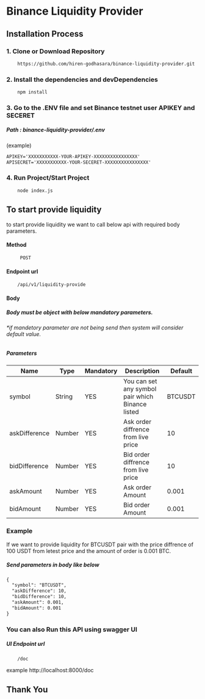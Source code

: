 # Binance Liquidity Provider

## Installation Process

### 1. Clone or Download Repository
```html
    https://github.com/hiren-godhasara/binance-liquidity-provider.git
```
### 2. Install the dependencies and devDependencies
```html
    npm install
```
### 3. Go to the  .ENV file and set Binance testnet user APIKEY and SECERET 
##### Path :  binance-liquidity-provider/.env
(example)
```html
APIKEY='XXXXXXXXXXX-YOUR-APIKEY-XXXXXXXXXXXXXXXX'
APISECRET='XXXXXXXXXXX-YOUR-SECERET-XXXXXXXXXXXXXXXX'
```
### 4. Run Project/Start Project  
```html
    node index.js
```
## To start provide liquidity 
to start provide liquidity we want to call below api with required body parameters.  
#### Method 
```html
     POST 
```
#### Endpoint url 
```html
    /api/v1/liquidity-provide
```
#### Body 
##### Body must be object with below mandatory parameters.
###### *if  mandetory parameter are not being send then system will consider default value. 
##### Parameters

| Name | Type | Mandatory | Description |  Default |
| ------ | ------ |------|-----|-----|
| symbol | String | YES | You can set any symbol pair which Binance listed | BTCUSDT
| askDifference | Number | YES  |  Ask order diffrence from live price| 10 
| bidDifference | Number | YES |  Bid order diffrence from live price| 10 
| askAmount | Number | YES |  Ask order Amount | 0.001
| bidAmount | Number | YES |  Bid  order Amount | 0.001

### Example
If we want to provide liquidity for BTCUSDT pair with the price diffrence of 100 USDT from letest price and the amount of order is  0.001 BTC.
##### Send parameters in body like below 
```html
{
  "symbol": "BTCUSDT",
  "askDifference": 10,
  "bidDifference": 10,
  "askAmount": 0.001,
  "bidAmount": 0.001
}
```
### You can also Run this API using swagger UI
##### UI Endpoint url 
```html
    /doc
```
example
http://localhost:8000/doc

## Thank You 
